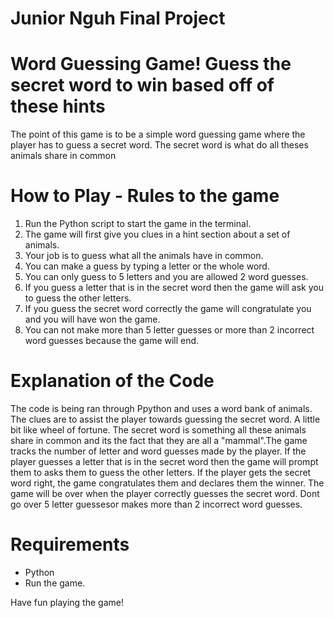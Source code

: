 # Junior Nguh Final Project 

# Word Guessing Game! Guess the secret word to win based off of these hints

The point of this game is to be a simple word guessing game where the player has to guess a secret word. The secret word is what do all theses animals share in common

# How to Play - Rules to the game

1. Run the Python script to start the game in the terminal.
2. The game will first give you clues in a hint section about a set of animals.
3. Your job is to guess what all the animals have in common.
4. You can make a guess by typing a letter or the whole word.
5. You can only guess to 5 letters and you are allowed 2 word guesses.
6. If you guess a letter that is in the secret word then the game will ask you to guess the other letters.
7. If you guess the secret word correctly the game will congratulate you and you will have won the game.
8. You can not make more than 5 letter guesses or more than 2 incorrect word guesses because the game will end.

# Explanation of the Code

The code is being ran through Ppython and uses a word bank of animals. The clues are to assist the player towards guessing the secret word. A little bit like wheel of fortune. The secret word is something all these animals share in common and its the fact that they are all a "mammal".The game tracks the number of letter and word guesses made by the player. If the player guesses a letter that is in the secret word then the game will prompt them to asks them to guess the other letters. If the player gets the secret word right, the game congratulates them and declares them the winner. The game will be over when the player correctly guesses the secret word. Dont go over 5 letter guessesor makes more than 2 incorrect word guesses.

# Requirements

- Python
- Run the game.

Have fun playing the game!
